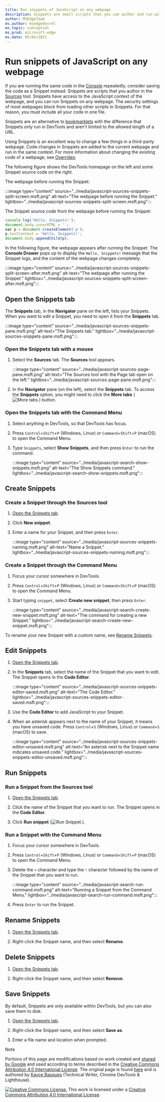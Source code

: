 ```yaml
---
title: Run snippets of JavaScript on any webpage
description: Snippets are small scripts that you can author and run within the Sources tool of Microsoft Edge DevTools.  You can access and run resources from any webpage.  When you run a Snippet, it runs from the context of the currently open webpage.
author: MSEdgeTeam
ms.author: msedgedevrel
ms.topic: conceptual
ms.prod: microsoft-edge
ms.date: 05/04/2021
---
```

<!-- Copyright Kayce Basques

   Licensed under the Apache License, Version 2.0 (the "License");
   you may not use this file except in compliance with the License.
   You may obtain a copy of the License at

       https://www.apache.org/licenses/LICENSE-2.0

   Unless required by applicable law or agreed to in writing, software
   distributed under the License is distributed on an "AS IS" BASIS,
   WITHOUT WARRANTIES OR CONDITIONS OF ANY KIND, either express or implied.
   See the License for the specific language governing permissions and
   limitations under the License.  -->
# Run snippets of JavaScript on any webpage

If you are running the same code in the [Console](../console/index.md) repeatedly, consider saving the code as a Snippet instead.  Snippets are scripts that you author in the [Sources](../sources/index.md) tool.  Snippets have access to the JavaScript context of the webpage, and you can run Snippets on any webpage.  The security settings of most webpages block from loading other scripts in Snippets.  For that reason, you must include all your code in one file.

Snippets are an alternative to [bookmarklets](https://en.wikipedia.org/wiki/Bookmarklet) with the difference that Snippets only run in DevTools and aren't limited to the allowed length of a URL.

Using Snippets is an excellent way to change a few things in a third-party webpage.  Code changes in Snippets are added to the current webpage and run in the same context.  For more information about changing the existing code of a webpage, see [Overrides](overrides.md).

The following figure shows the DevTools homepage on the left and some Snippet source code on the right.

The webpage before running the Snippet:

:::image type="content" source="../media/javascript-sources-snippets-split-screen.msft.png" alt-text="The webpage before running the Snippet." lightbox="../media/javascript-sources-snippets-split-screen.msft.png":::

The Snippet source code from the webpage before running the Snippet:

```javascript
console.log('Hello, Snippets!');
document.body.innerHTML = '';
var p = document.createElement('p');
p.textContent = 'Hello, Snippets!';
document.body.appendChild(p);
```

In the following figure, the webpage appears after running the Snippet.  The **Console Drawer** pops up to display the `Hello, Snippets!` message that the Snippet logs, and the content of the webpage changes completely.

:::image type="content" source="../media/javascript-sources-snippets-split-screen-after.msft.png" alt-text="The webpage after running the Snippet." lightbox="../media/javascript-sources-snippets-split-screen-after.msft.png":::


<!-- ====================================================================== -->
## Open the Snippets tab

The **Snippets** tab, in the **Navigator** pane on the left, lists your Snippets.  When you want to edit a Snippet, you need to open it from the **Snippets** tab.

:::image type="content" source="../media/javascript-sources-snippets-pane.msft.png" alt-text="The Snippets tab." lightbox="../media/javascript-sources-snippets-pane.msft.png":::

### Open the Snippets tab with a mouse

1. Select the **Sources** tab.  The **Sources** tool appears.

   :::image type="content" source="../media/javascript-sources-page-pane.msft.png" alt-text="The Sources tool with the Page tab open on the left." lightbox="../media/javascript-sources-page-pane.msft.png":::

1. In the **Navigator** pane (on the left), select the **Snippets** tab.  To access the **Snippets** option, you might need to click the **More tabs** (![More tabs.](../media/more-tabs-icon.msft.png)) button.

### Open the Snippets tab with the Command Menu

1. Select anything in DevTools, so that DevTools has focus.

1. Press `Control`+`Shift`+`P` (Windows, Linux) or `Command`+`Shift`+`P` (macOS) to open the Command Menu.

1. Type `Snippets`, select **Show Snippets**, and then press `Enter` to run the command.

   :::image type="content" source="../media/javascript-search-show-snippets.msft.png" alt-text="The Show Snippets command." lightbox="../media/javascript-search-show-snippets.msft.png":::


<!-- ====================================================================== -->
## Create Snippets

### Create a Snippet through the Sources tool

1. [Open the Snippets tab](#open-the-snippets-tab).

1. Click **New snippet**.

1. Enter a name for your Snippet, and then press `Enter`.

   :::image type="content" source="../media/javascript-sources-snippets-naming.msft.png" alt-text="Name a Snippet." lightbox="../media/javascript-sources-snippets-naming.msft.png":::

### Create a Snippet through the Command Menu

1. Focus your cursor somewhere in DevTools.

1. Press `Control`+`Shift`+`P` (Windows, Linux) or `Command`+`Shift`+`P` (macOS) to open the Command Menu.

1. Start typing `snippet`, select **Create new snippet**, then press `Enter`.

   :::image type="content" source="../media/javascript-search-create-new-snippet.msft.png" alt-text="The command for creating a new Snippet." lightbox="../media/javascript-search-create-new-snippet.msft.png":::

To rename your new Snippet with a custom name, see [Rename Snippets](#rename-snippets).


<!-- ====================================================================== -->
## Edit Snippets

1. [Open the Snippets tab](#open-the-snippets-tab).

1. In the **Snippets** tab, select the name of the Snippet that you want to edit.  The Snippet opens in the **Code Editor**.

   :::image type="content" source="../media/javascript-sources-snippets-editor-saved.msft.png" alt-text="The Code Editor." lightbox="../media/javascript-sources-snippets-editor-saved.msft.png":::

1. Use the **Code Editor** to add JavaScript to your Snippet.

1. When an asterisk appears next to the name of your Snippet, it means you have unsaved code.  Press `Control`+`S` (Windows, Linux) or `Command`+`S` (macOS) to save.

   :::image type="content" source="../media/javascript-sources-snippets-editor-unsaved.msft.png" alt-text="An asterisk next to the Snippet name indicates unsaved code." lightbox="../media/javascript-sources-snippets-editor-unsaved.msft.png":::


<!-- ====================================================================== -->
## Run Snippets

### Run a Snippet from the Sources tool

1. [Open the Snippets tab](#open-the-snippets-tab).

1. Click the name of the Snippet that you want to run.  The Snippet opens in the **Code Editor**.

1. Click **Run snippet** (![Run Snippet.](../media/run-snippet-icon.msft.png)).

### Run a Snippet with the Command Menu

1. Focus your cursor somewhere in DevTools.

1. Press `Control`+`Shift`+`P` (Windows, Linux) or `Command`+`Shift`+`P` (macOS) to open the Command Menu.

1. Delete the `>` character and type the `!` character followed by the name of the Snippet that you want to run.

   :::image type="content" source="../media/javascript-search-run-command.msft.png" alt-text="Running a Snippet from the Command Menu." lightbox="../media/javascript-search-run-command.msft.png":::

1. Press `Enter` to run the Snippet.


<!-- ====================================================================== -->
## Rename Snippets

1. [Open the Snippets tab](#open-the-snippets-tab).

1. Right-click the Snippet name, and then select **Rename**.


<!-- ====================================================================== -->
## Delete Snippets

1. [Open the Snippets tab](#open-the-snippets-tab).

1. Right-click the Snippet name, and then select **Remove**.


<!-- ====================================================================== -->
## Save Snippets

By default, Snippets are only available within DevTools, but you can also save them to disk.

1. [Open the Snippets tab](#open-the-snippets-tab).

1. Right-click the Snippet name, and then select **Save as**.

1. Enter a file name and location when prompted.


<!-- ====================================================================== -->
> [!NOTE]
> Portions of this page are modifications based on work created and [shared by Google](https://developers.google.com/terms/site-policies) and used according to terms described in the [Creative Commons Attribution 4.0 International License](https://creativecommons.org/licenses/by/4.0).
> The original page is found [here](https://developers.google.com/web/tools/chrome-devtools/javascript/snippets) and is authored by [Kayce Basques](https://developers.google.com/web/resources/contributors#kayce-basques) (Technical Writer, Chrome DevTools \& Lighthouse).

[![Creative Commons License.](https://i.creativecommons.org/l/by/4.0/88x31.png)](https://creativecommons.org/licenses/by/4.0)
This work is licensed under a [Creative Commons Attribution 4.0 International License](https://creativecommons.org/licenses/by/4.0).
